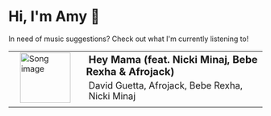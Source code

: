 # Hi, I'm Amy :watermelon:

In need of music suggestions? Check out what I'm currently listening to!

<table style="border-spacing:15px;border:0px">
    <tr>
        <td style="border:none">
            <a href="https://open.spotify.com/track/5b2bu6yyATC1zMXDGScJ2d" target="_blank" style="padding:15px;pointer-events:auto">
                <img src="https://i.scdn.co/image/ab67616d0000b27322f21ef4e9da48c31170a418" alt="Song image" width="100px" height="100px">
            </a>
        </td>
        <td style="border:none">
            <b style="font-size:20px;margin:5px">Hey Mama (feat. Nicki Minaj, Bebe Rexha & Afrojack)</b>
            <p style="font-size:18px;margin:5px">David Guetta, Afrojack, Bebe Rexha, Nicki Minaj</p>
        </td>
    </tr>
</table>

<!--
**asywe16/asywe16** is a ✨ _special_ ✨ repository because its `README.md` (this file) appears on your GitHub profile.

Here are some ideas to get you started:

- 🔭 I’m currently working on ...
- 🌱 I’m currently learning ...
- 👯 I’m looking to collaborate on ...
- 🤔 I’m looking for help with ...
- 💬 Ask me about ...
- 📫 How to reach me: ...
- 😄 Pronouns: ...
- ⚡ Fun fact: ...
-->

